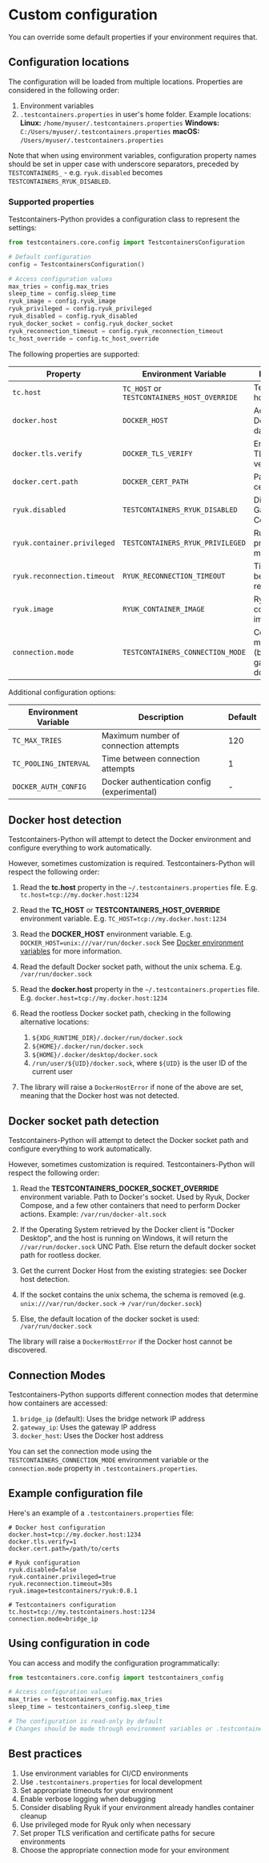 # Custom configuration

You can override some default properties if your environment requires that.

## Configuration locations

The configuration will be loaded from multiple locations. Properties are considered in the following order:

1. Environment variables
2. `.testcontainers.properties` in user's home folder. Example locations:
   **Linux:** `/home/myuser/.testcontainers.properties`
   **Windows:** `C:/Users/myuser/.testcontainers.properties`
   **macOS:** `/Users/myuser/.testcontainers.properties`

Note that when using environment variables, configuration property names should be set in upper case with underscore separators, preceded by `TESTCONTAINERS_` - e.g. `ryuk.disabled` becomes `TESTCONTAINERS_RYUK_DISABLED`.

### Supported properties

Testcontainers-Python provides a configuration class to represent the settings:

```python
from testcontainers.core.config import TestcontainersConfiguration

# Default configuration
config = TestcontainersConfiguration()

# Access configuration values
max_tries = config.max_tries
sleep_time = config.sleep_time
ryuk_image = config.ryuk_image
ryuk_privileged = config.ryuk_privileged
ryuk_disabled = config.ryuk_disabled
ryuk_docker_socket = config.ryuk_docker_socket
ryuk_reconnection_timeout = config.ryuk_reconnection_timeout
tc_host_override = config.tc_host_override
```

The following properties are supported:

| Property                    | Environment Variable                        | Description                                          | Default                   |
| --------------------------- | ------------------------------------------- | ---------------------------------------------------- | ------------------------- |
| `tc.host`                   | `TC_HOST` or `TESTCONTAINERS_HOST_OVERRIDE` | Testcontainers host address                          | -                         |
| `docker.host`               | `DOCKER_HOST`                               | Address of the Docker daemon                         | -                         |
| `docker.tls.verify`         | `DOCKER_TLS_VERIFY`                         | Enable/disable TLS verification                      | 0                         |
| `docker.cert.path`          | `DOCKER_CERT_PATH`                          | Path to Docker certificates                          | -                         |
| `ryuk.disabled`             | `TESTCONTAINERS_RYUK_DISABLED`              | Disable the Garbage Collector                        | false                     |
| `ryuk.container.privileged` | `TESTCONTAINERS_RYUK_PRIVILEGED`            | Run Ryuk in privileged mode                          | false                     |
| `ryuk.reconnection.timeout` | `RYUK_RECONNECTION_TIMEOUT`                 | Time to wait before reconnecting                     | 10s                       |
| `ryuk.image`                | `RYUK_CONTAINER_IMAGE`                      | Ryuk container image                                 | testcontainers/ryuk:0.8.1 |
| `connection.mode`           | `TESTCONTAINERS_CONNECTION_MODE`            | Connection mode (bridge_ip, gateway_ip, docker_host) | -                         |

Additional configuration options:

| Environment Variable  | Description                                 | Default |
| --------------------- | ------------------------------------------- | ------- |
| `TC_MAX_TRIES`        | Maximum number of connection attempts       | 120     |
| `TC_POOLING_INTERVAL` | Time between connection attempts            | 1       |
| `DOCKER_AUTH_CONFIG`  | Docker authentication config (experimental) | -       |

## Docker host detection

Testcontainers-Python will attempt to detect the Docker environment and configure everything to work automatically.

However, sometimes customization is required. Testcontainers-Python will respect the following order:

1. Read the **tc.host** property in the `~/.testcontainers.properties` file. E.g. `tc.host=tcp://my.docker.host:1234`

2. Read the **TC_HOST** or **TESTCONTAINERS_HOST_OVERRIDE** environment variable. E.g. `TC_HOST=tcp://my.docker.host:1234`

3. Read the **DOCKER_HOST** environment variable. E.g. `DOCKER_HOST=unix:///var/run/docker.sock`
   See [Docker environment variables](https://docs.docker.com/engine/reference/commandline/cli/#environment-variables) for more information.

4. Read the default Docker socket path, without the unix schema. E.g. `/var/run/docker.sock`

5. Read the **docker.host** property in the `~/.testcontainers.properties` file. E.g. `docker.host=tcp://my.docker.host:1234`

6. Read the rootless Docker socket path, checking in the following alternative locations:

   1. `${XDG_RUNTIME_DIR}/.docker/run/docker.sock`
   2. `${HOME}/.docker/run/docker.sock`
   3. `${HOME}/.docker/desktop/docker.sock`
   4. `/run/user/${UID}/docker.sock`, where `${UID}` is the user ID of the current user

7. The library will raise a `DockerHostError` if none of the above are set, meaning that the Docker host was not detected.

## Docker socket path detection

Testcontainers-Python will attempt to detect the Docker socket path and configure everything to work automatically.

However, sometimes customization is required. Testcontainers-Python will respect the following order:

1. Read the **TESTCONTAINERS_DOCKER_SOCKET_OVERRIDE** environment variable. Path to Docker's socket. Used by Ryuk, Docker Compose, and a few other containers that need to perform Docker actions.
   Example: `/var/run/docker-alt.sock`

2. If the Operating System retrieved by the Docker client is "Docker Desktop", and the host is running on Windows, it will return the `//var/run/docker.sock` UNC Path. Else return the default docker socket path for rootless docker.

3. Get the current Docker Host from the existing strategies: see Docker host detection.

4. If the socket contains the unix schema, the schema is removed (e.g. `unix:///var/run/docker.sock` -> `/var/run/docker.sock`)

5. Else, the default location of the docker socket is used: `/var/run/docker.sock`

The library will raise a `DockerHostError` if the Docker host cannot be discovered.

## Connection Modes

Testcontainers-Python supports different connection modes that determine how containers are accessed:

1. `bridge_ip` (default): Uses the bridge network IP address
2. `gateway_ip`: Uses the gateway IP address
3. `docker_host`: Uses the Docker host address

You can set the connection mode using the `TESTCONTAINERS_CONNECTION_MODE` environment variable or the `connection.mode` property in `.testcontainers.properties`.

## Example configuration file

Here's an example of a `.testcontainers.properties` file:

```properties
# Docker host configuration
docker.host=tcp://my.docker.host:1234
docker.tls.verify=1
docker.cert.path=/path/to/certs

# Ryuk configuration
ryuk.disabled=false
ryuk.container.privileged=true
ryuk.reconnection.timeout=30s
ryuk.image=testcontainers/ryuk:0.8.1

# Testcontainers configuration
tc.host=tcp://my.testcontainers.host:1234
connection.mode=bridge_ip
```

## Using configuration in code

You can access and modify the configuration programmatically:

```python
from testcontainers.core.config import testcontainers_config

# Access configuration values
max_tries = testcontainers_config.max_tries
sleep_time = testcontainers_config.sleep_time

# The configuration is read-only by default
# Changes should be made through environment variables or .testcontainers.properties
```

## Best practices

1. Use environment variables for CI/CD environments
2. Use `.testcontainers.properties` for local development
3. Set appropriate timeouts for your environment
4. Enable verbose logging when debugging
5. Consider disabling Ryuk if your environment already handles container cleanup
6. Use privileged mode for Ryuk only when necessary
7. Set proper TLS verification and certificate paths for secure environments
8. Choose the appropriate connection mode for your environment
